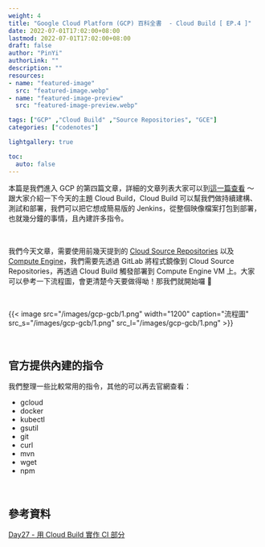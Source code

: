 ```yaml
---
weight: 4
title: "Google Cloud Platform (GCP) 百科全書  - Cloud Build [ EP.4 ]"
date: 2022-07-01T17:02:00+08:00
lastmod: 2022-07-01T17:02:00+08:00
draft: false
author: "PinYi"
authorLink: ""
description: ""
resources:
- name: "featured-image"
  src: "featured-image.webp"
- name: "featured-image-preview"
  src: "featured-image-preview.webp"

tags: ["GCP" ,"Cloud Build" ,"Source Repositories", "GCE"]
categories: ["codenotes"]

lightgallery: true

toc:
  auto: false
---
```


本篇是我們進入 GCP 的第四篇文章，詳細的文章列表大家可以到[這一篇查看](https://pin-yi.me/gcp-introduce/) ～ 跟大家介紹一下今天的主題 Cloud Build，Cloud Build 可以幫我們做持續建構、測試和部署，我們可以把它想成簡易版的 Jenkins，從整個映像檔案打包到部署，也就幾分鐘的事情，且內建許多指令。

<br>

我們今天文章，需要使用前幾天提到的 [Cloud Source Repositories](https://pin-yi.me/gcp-gcsr/) 以及 [Compute Engine](https://pin-yi.me/gcp-gce/)，我們需要先透過 GitLab 將程式鏡像到 Cloud Source Repositories，再透過 Cloud Build 觸發部署到 Compute Engine VM 上。大家可以參考一下流程圖，會更清楚今天要做得呦！那我們就開始囉 🥸

<br>

{{< image src="/images/gcp-gcb/1.png"  width="1200" caption="流程圖" src_s="/images/gcp-gcb/1.png" src_l="/images/gcp-gcb/1.png" >}}

<br>		

## 官方提供內建的指令

我們整理一些比較常用的指令，其他的可以再去官網查看：

* gcloud
* docker
* kubectl
* gsutil
* git
* curl
* mvn
* wget
* npm

<br>

## 參考資料

[Day27 - 用 Cloud Build 實作 CI 部分](https://ithelp.ithome.com.tw/articles/10224727)
